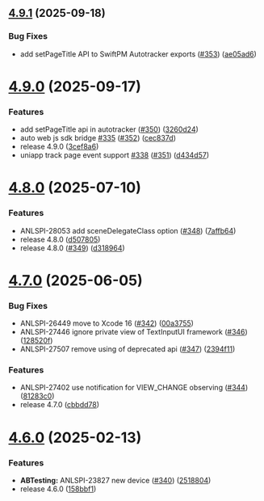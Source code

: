 ## [4.9.1](https://github.com/growingio/growingio-sdk-ios-autotracker/compare/4.9.0...4.9.1) (2025-09-18)


### Bug Fixes

* add setPageTitle API to SwiftPM Autotracker exports ([#353](https://github.com/growingio/growingio-sdk-ios-autotracker/issues/353)) ([ae05ad6](https://github.com/growingio/growingio-sdk-ios-autotracker/commit/ae05ad6496a97364660bc91caed6c878c86f14a1))



# [4.9.0](https://github.com/growingio/growingio-sdk-ios-autotracker/compare/4.8.0...4.9.0) (2025-09-17)


### Features

* add setPageTitle api in autotracker ([#350](https://github.com/growingio/growingio-sdk-ios-autotracker/issues/350)) ([3260d24](https://github.com/growingio/growingio-sdk-ios-autotracker/commit/3260d2488d132c222f2244896829a851a56c3229))
* auto web js sdk bridge [#335](https://github.com/growingio/growingio-sdk-ios-autotracker/issues/335) ([#352](https://github.com/growingio/growingio-sdk-ios-autotracker/issues/352)) ([cec837d](https://github.com/growingio/growingio-sdk-ios-autotracker/commit/cec837d0e0ef6257272e74e6fed81c68ad03ca94))
* release 4.9.0 ([3cef8a6](https://github.com/growingio/growingio-sdk-ios-autotracker/commit/3cef8a6b9002d784395a6ad7ebdc91dd959e662f))
* uniapp track page event support [#338](https://github.com/growingio/growingio-sdk-ios-autotracker/issues/338) ([#351](https://github.com/growingio/growingio-sdk-ios-autotracker/issues/351)) ([d434d57](https://github.com/growingio/growingio-sdk-ios-autotracker/commit/d434d576a90affa2e7a8a69f0637389ce1bc97fe))



# [4.8.0](https://github.com/growingio/growingio-sdk-ios-autotracker/compare/4.7.0...4.8.0) (2025-07-10)


### Features

* ANLSPI-28053 add sceneDelegateClass option ([#348](https://github.com/growingio/growingio-sdk-ios-autotracker/issues/348)) ([7affb64](https://github.com/growingio/growingio-sdk-ios-autotracker/commit/7affb64fdb27384875a4e7999ed9d69ce2cc1dab))
* release 4.8.0 ([d507805](https://github.com/growingio/growingio-sdk-ios-autotracker/commit/d507805531e4a0420066b2dfd03c91c3088c2c90))
* release 4.8.0 ([#349](https://github.com/growingio/growingio-sdk-ios-autotracker/issues/349)) ([d318964](https://github.com/growingio/growingio-sdk-ios-autotracker/commit/d31896448e88a645100ee0d39f973064da1f903f))



# [4.7.0](https://github.com/growingio/growingio-sdk-ios-autotracker/compare/4.6.0...4.7.0) (2025-06-05)


### Bug Fixes

* ANLSPI-26449 move to Xcode 16 ([#342](https://github.com/growingio/growingio-sdk-ios-autotracker/issues/342)) ([00a3755](https://github.com/growingio/growingio-sdk-ios-autotracker/commit/00a3755b31aaa172ffdb34c54370af33eded2399))
* ANLSPI-27446 ignore private view of TextInputUI framework ([#346](https://github.com/growingio/growingio-sdk-ios-autotracker/issues/346)) ([128520f](https://github.com/growingio/growingio-sdk-ios-autotracker/commit/128520f693a48bc194924459188495bfcb153a32))
* ANLSPI-27507 remove using of deprecated api ([#347](https://github.com/growingio/growingio-sdk-ios-autotracker/issues/347)) ([2394f11](https://github.com/growingio/growingio-sdk-ios-autotracker/commit/2394f11104cb1bc05a7a545decc465e62555dfd9))


### Features

* ANLSPI-27402 use notification for VIEW_CHANGE observing ([#344](https://github.com/growingio/growingio-sdk-ios-autotracker/issues/344)) ([81283c0](https://github.com/growingio/growingio-sdk-ios-autotracker/commit/81283c0e7ec7d921227f5712a29b64cc60df80d5))
* release 4.7.0 ([cbbdd78](https://github.com/growingio/growingio-sdk-ios-autotracker/commit/cbbdd78d01a8e07832e03dce4538ff97de6c66de))



# [4.6.0](https://github.com/growingio/growingio-sdk-ios-autotracker/compare/4.5.0...4.6.0) (2025-02-13)


### Features

* **ABTesting:** ANLSPI-23827 new device ([#340](https://github.com/growingio/growingio-sdk-ios-autotracker/issues/340)) ([2518804](https://github.com/growingio/growingio-sdk-ios-autotracker/commit/2518804dde8fb34ae9d1a6fa256b80fc6a9b093c))
* release 4.6.0 ([158bbf1](https://github.com/growingio/growingio-sdk-ios-autotracker/commit/158bbf1c37bb3b0dd96862acd64b4fee2dfb3feb))



